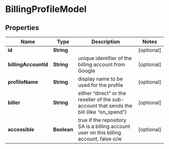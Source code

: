 
# BillingProfileModel

## Properties
Name | Type | Description | Notes
------------ | ------------- | ------------- | -------------
**id** | **String** |  |  [optional]
**billingAccountId** | **String** | unique identifier of the billing account from Google |  [optional]
**profileName** | **String** | display name to be used for the profile |  [optional]
**biller** | **String** | either “direct” or the reseller of the sub-account that sends the bill (like “on_spend”) |  [optional]
**accessible** | **Boolean** | true if the repository SA is a billing account user on this billing account, false o/w |  [optional]




